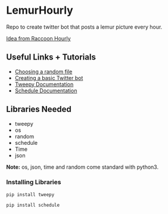 # LemurHourly
Repo to create twitter bot that posts a lemur picture every hour.

[Idea from Raccoon Hourly](https://twitter.com/raccoonhourly)

## Useful Links + Tutorials
- [Choosing a random file](https://www.kite.com/python/examples/4399/random-select-a-random-file-from-a-directory)
- [Creating a basic Twitter bot](https://towardsdatascience.com/building-a-twitter-bot-with-python-89959ef2607f)
- [Tweepy Documentation](http://docs.tweepy.org/en/latest/index.html)
- [Schedule Documentation](https://schedule.readthedocs.io/en/stable/)

## Libraries Needed
- tweepy
- os
- random
- schedule
- Time
- json

<b>Note:</b> os, json, time and random come standard with python3.
### Installing Libraries
```pip install tweepy```

```pip install schedule```
